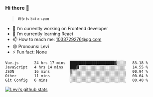 ### Hi there 👋

> 𝕷𝖎𝖋𝖊 𝖎𝖘 𝖇𝖚𝖙 𝖆 𝖘𝖕𝖆𝖓

- 🔭 I’m currently working on Frontend developer
- 🌱 I’m currently learning React
- 📫 How to reach me: 1033729276@qq.com
- 😄 Pronouns: Levi
- ⚡ Fun fact: None


<!--START_SECTION:waka-->
```text
Vue.js       24 hrs 17 mins  ████████████████████▓░░░░   83.18 % 
JavaScript   4 hrs 14 mins   ███▓░░░░░░░░░░░░░░░░░░░░░   14.55 % 
JSON         16 mins         ▒░░░░░░░░░░░░░░░░░░░░░░░░   00.94 % 
Other        11 mins         ░░░░░░░░░░░░░░░░░░░░░░░░░   00.64 % 
Git Config   6 mins          ░░░░░░░░░░░░░░░░░░░░░░░░░   00.40 % 
```
<!--END_SECTION:waka-->


[![Levi's github stats](https://github-readme-stats.vercel.app/api?username=chaossssss)](https://github.com/anuraghazra/github-readme-stats)